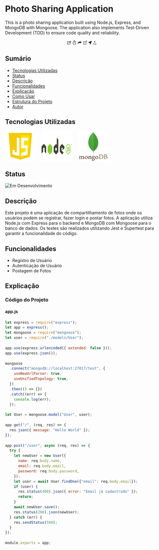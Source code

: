# Photo Sharing Application

This is a photo sharing application built using Node.js, Express, and MongoDB with Mongoose. The application also implements Test-Driven Development (TDD) to ensure code quality and reliability.

<div align="center">
  <img src="img/logo.png" alt="Imagem do Projeto" width="100">
</div>

## Sumário

- [Tecnologias Utilizadas](#tecnologias-utilizadas)
- [Status](#status)
- [Descrição](#descrição)
- [Funcionalidades](#funcionalidades)
- [Explicação](#explicação)
- [Como Usar](#como-usar)
- [Estrutura do Projeto](#estrutura-do-projeto)
- [Autor](#autor)

## Tecnologias Utilizadas

<div style="display: flex; flex-direction: row;">
  <div style="margin-right: 20px; display: flex; justify-content: flex-start;">
    <img src="img/js.png" alt="JavaScript" width="100"/>
  </div>
  <div style="margin-right: 20px; display: flex; justify-content: flex-start;">
    <img src="img/node.png" alt="Node.js" width="100"/>
  </div>
  <div style="margin-right: 20px; display: flex; justify-content: flex-start;">
    <img src="img/mongodb.png" alt="MongoDB" width="100"/>
  </div>
</div>

## Status

![Em Desenvolvimento](http://img.shields.io/static/v1?label=STATUS&message=EM%20DESENVOLVIMENTO&color=RED&style=for-the-badge)

## Descrição

Este projeto é uma aplicação de compartilhamento de fotos onde os usuários podem se registrar, fazer login e postar fotos. A aplicação utiliza Node.js com Express para o backend e MongoDB com Mongoose para o banco de dados. Os testes são realizados utilizando Jest e Supertest para garantir a funcionalidade do código.

## Funcionalidades

- Registro de Usuário
- Autenticação de Usuário
- Postagem de Fotos

## Explicação

### Código do Projeto

#### app.js

```javascript
let express = require("express");
let app = express();
let mongoose = require("mongoose");
let user = require("./models/User");

app.use(express.urlencoded({ extended: false }));
app.use(express.json());

mongoose
  .connect("mongodb://localhost:27017/test", {
    useNewUrlParser: true,
    useUnifiedTopology: true,
  })
  .then(() => {})
  .catch((err) => {
    console.log(err);
  });

let User = mongoose.model("User", user);

app.get("/", (req, res) => {
  res.json({ message: "Hello World" });
});

app.post("/user", async (req, res) => {
  try {
    let newUser = new User({
      name: req.body.name,
      email: req.body.email,
      password: req.body.password,
    });
    let user = await User.findOne({"email": req.body.email});
    if (user) {
      res.status(400).json({ error: "Email já cadastrado" });
      return;
    }
    await newUser.save();
    res.status(200).json(newUser);
  } catch (err) {
    res.sendStatus(500);
  }
});

module.exports = app;
